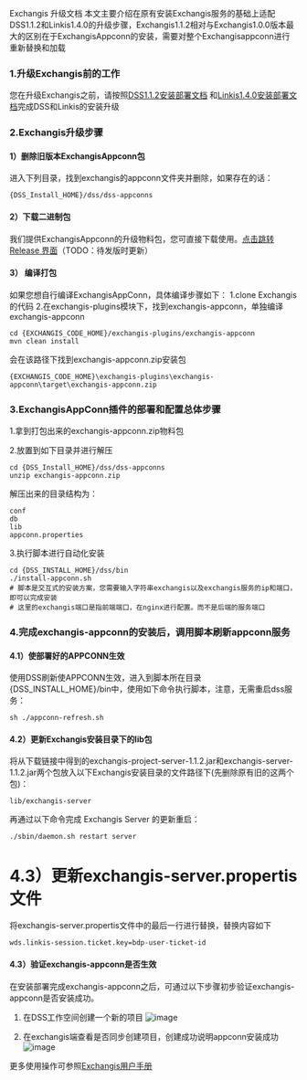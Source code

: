 Exchangis 升级文档
本文主要介绍在原有安装Exchangis服务的基础上适配DSS1.1.2和Linkis1.4.0的升级步骤，Exchangis1.1.2相对与Exchangis1.0.0版本最大的区别在于ExchangisAppconn的安装，需要对整个Exchangisappconn进行重新替换和加载
### 1.升级Exchangis前的工作
您在升级Exchangis之前，请按照[DSS1.1.2安装部署文档](https://github.com/WeBankFinTech/DataSphereStudio-Doc/tree/main/zh_CN/%E5%AE%89%E8%A3%85%E9%83%A8%E7%BD%B2)
和[Linkis1.4.0安装部署文档](https://linkis.staged.apache.org/zh-CN/docs/1.4.0/deployment/deploy-quick)完成DSS和Linkis的安装升级

### 2.Exchangis升级步骤

#### 1）删除旧版本ExchangisAppconn包

进入下列目录，找到exchangis的appconn文件夹并删除，如果存在的话：
```
{DSS_Install_HOME}/dss/dss-appconns
```

#### 2）下载二进制包
我们提供ExchangisAppconn的升级物料包，您可直接下载使用。[点击跳转 Release 界面](https://osp-1257653870.cos.ap-guangzhou.myqcloud.com/WeDatasphere/Exchangis/exchangis1.1.2/Exchangis1.1.2_install_package.zip)（TODO：待发版时更新）

#### 3） 编译打包

如果您想自行编译ExchangisAppConn，具体编译步骤如下：
1.clone Exchangis的代码
2.在exchangis-plugins模块下，找到exchangis-appconn，单独编译exchangis-appconn
```
cd {EXCHANGIS_CODE_HOME}/exchangis-plugins/exchangis-appconn
mvn clean install
```
会在该路径下找到exchangis-appconn.zip安装包
```
{EXCHANGIS_CODE_HOME}\exchangis-plugins\exchangis-appconn\target\exchangis-appconn.zip
```

### 3.ExchangisAppConn插件的部署和配置总体步骤
1.拿到打包出来的exchangis-appconn.zip物料包

2.放置到如下目录并进行解压

```
cd {DSS_Install_HOME}/dss/dss-appconns
unzip exchangis-appconn.zip
```
解压出来的目录结构为：
```
conf
db
lib
appconn.properties
```

3.执行脚本进行自动化安装

```shell
cd {DSS_INSTALL_HOME}/dss/bin
./install-appconn.sh
# 脚本是交互式的安装方案，您需要输入字符串exchangis以及exchangis服务的ip和端口，即可以完成安装
# 这里的exchangis端口是指前端端口，在nginx进行配置。而不是后端的服务端口
```

### 4.完成exchangis-appconn的安装后，调用脚本刷新appconn服务

#### 4.1）使部署好的APPCONN生效
使用DSS刷新使APPCONN生效，进入到脚本所在目录{DSS_INSTALL_HOME}/bin中，使用如下命令执行脚本，注意，无需重启dss服务：
```
sh ./appconn-refresh.sh
```

#### 4.2）更新Exchangis安装目录下的lib包

将从下载链接中得到的exchangis-project-server-1.1.2.jar和exchangis-server-1.1.2.jar两个包放入以下Exchangis安装目录的文件路径下(先删除原有旧的这两个包)：

```$xslt
lib/exchangis-server
```

再通过以下命令完成 Exchangis Server 的更新重启：

   ```shell script
   ./sbin/daemon.sh restart server
   ```
# 4.3）更新exchangis-server.propertis文件

将exchangis-server.propertis文件中的最后一行进行替换，替换内容如下

```$xslt
wds.linkis-session.ticket.key=bdp-user-ticket-id
```

#### 4.3）验证exchangis-appconn是否生效
在安装部署完成exchangis-appconn之后，可通过以下步骤初步验证exchangis-appconn是否安装成功。
1.	在DSS工作空间创建一个新的项目
![image](https://user-images.githubusercontent.com/27387830/169782142-b2fc2633-e605-4553-9433-67756135a6f1.png)

2.	在exchangis端查看是否同步创建项目，创建成功说明appconn安装成功
![image](https://user-images.githubusercontent.com/27387830/169782337-678f2df0-080a-495a-b59f-a98c5a427cf8.png)


 更多使用操作可参照[Exchangis用户手册](https://github.com/WeBankFinTech/Exchangis/blob/dev-1.1.2/docs/zh_CN/ch1/exchangis_user_manual_cn.md)
